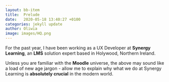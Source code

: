 ```yaml
---
layout: bb-item
title:  Prelude
date:   2020-05-18 13:40:27 +0100
categories: jekyll update
author: Oliwia
image: images/HQ.png
---
```

For the past year, I have been working as a UX Developer at **Synergy Learning**, an **LMS** solution expert based in Holywood, Northern Ireland.  

Unless you are familiar with the **Moodle** universe, the above may sound like a load of new age jargon - allow me to explain why what we do at Synergy Learning is **absolutely crucial** in the modern world.